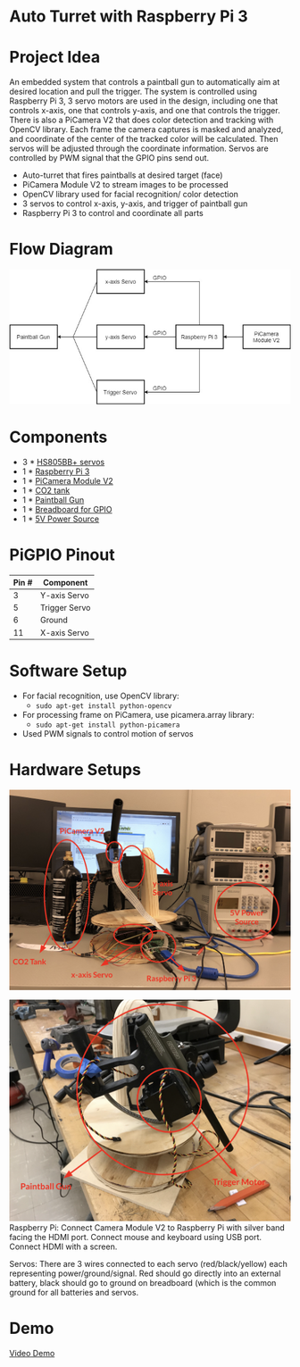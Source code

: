 # Auto Turret with Raspberry Pi 3
# Project Idea
An embedded system that controls a paintball gun to automatically aim at desired location and pull the trigger. The system is controlled using Raspberry Pi 3, 3 servo motors are used in the design, including one that controls x-axis, one that controls y-axis, and one that controls the trigger. There is also a PiCamera V2 that does color detection and tracking with OpenCV library. Each frame the camera captures is masked and analyzed, and coordinate of the center of the tracked color will be calculated. Then servos will be adjusted through the coordinate information. Servos are controlled by PWM signal that the GPIO pins send out.
* Auto-turret that fires paintballs at desired target (face)
* PiCamera Module V2 to stream images to be processed
* OpenCV library used for facial recognition/ color detection
* 3 servos to control x-axis, y-axis, and trigger of paintball gun
* Raspberry Pi 3 to control and coordinate all parts

# Flow Diagram
![](/flow_diagram.png)

# Components
* 3 * [HS805BB+ servos](https://hitecrcd.com/products/servos/giant-servos/analog-giant-servos/hs-805bb/product)
* 1 * [Raspberry Pi 3](https://www.raspberrypi.org/products/raspberry-pi-3-model-b/)
* 1 * [PiCamera Module V2](https://www.raspberrypi.org/products/camera-module-v2/)
* 1 * [CO2 tank](https://www.tippmannparts.com/Tippmann-20oz-CO2-Bottle-p/8270.htm)
* 1 * [Paintball Gun](http://www.valken.com/Marker-V-TAC-GT-50-50-caliber)
* 1 * [Breadboard for GPIO](https://www.amazon.com/Qunqi-point-Experiment-Breadboard-5-5%C3%978-2%C3%970-85cm/dp/B0135IQ0ZC/ref=asc_df_B0135IQ0ZC/?tag=hyprod-20&linkCode=df0&hvadid=198091709182&hvpos=1o6&hvnetw=g&hvrand=1395503657577470532&hvpone=&hvptwo=&hvqmt=&hvdev=c&hvdvcmdl=&hvlocint=&hvlocphy=9010932&hvtargid=pla-407203040794&psc=1)
* 1 * [5V Power Source](https://www.adafruit.com/product/1959)

# PiGPIO Pinout
Pin #  | Component
------------- | -------------
3  | Y-axis Servo
5  | Trigger Servo
6  | Ground
11 | X-axis Servo

# Software Setup
* For facial recognition, use OpenCV  library: 
  * `sudo apt-get install python-opencv`
* For processing frame on PiCamera, use picamera.array library: 
  * `sudo apt-get install python-picamera`
* Used PWM signals to control motion of servos


# Hardware Setups
![](/hardware_setup1.png)

![](/hardware_setup2.png)
Raspberry Pi:
Connect Camera Module V2 to Raspberry Pi with silver band facing the HDMI port. Connect mouse and keyboard using USB port. Connect HDMI with a screen.

Servos:
There are 3 wires connected to each servo (red/black/yellow) each representing power/ground/signal. Red should go directly into an external battery, black should go to ground on breadboard (which is the common ground for all batteries and servos.

# Demo
[Video Demo](https://youtu.be/7o-aYIe0r8k)
